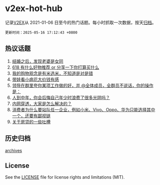 # v2ex-hot-hub

 记录[V2EX](https://www.v2ex.com/)从 2021-01-06 日至今的热门话题。每小时抓取一次数据，按天[归档](archives)。

`更新时间：2025-05-16 17:12:43 +0800`

## 热议话题

1. [结婚之后，发现老婆是女同](https://www.v2ex.com/t/1132118)
1. [618 有什么好物推荐 or 分享一下你打算买什么](https://www.v2ex.com/t/1132105)
1. [我的购物观念是有米选米，不知道是对是错](https://www.v2ex.com/t/1132048)
1. [带娃看小病花大价钱有感](https://www.v2ex.com/t/1132030)
1. [领导在群里夸你某项工作做的好，并 @全体成员，全群员不说话，你的操作是：](https://www.v2ex.com/t/1132034)
1. [人到中年，你会后悔自己年少时浪费了很多光阴吗？](https://www.v2ex.com/t/1132081)
1. [内网穿透，大家是怎么解决的？](https://www.v2ex.com/t/1132087)
1. [消费者为什么要站队任一企业，例如小米、Vivo、Oppo、华为只能选择其中一个，还要有鄙视链](https://www.v2ex.com/t/1132172)
1. [关于房贷的一些吐槽](https://www.v2ex.com/t/1132160)

## 历史归档

[archives](archives)

## License

See the [LICENSE](LICENSE) file for license rights and limitations (MIT).
